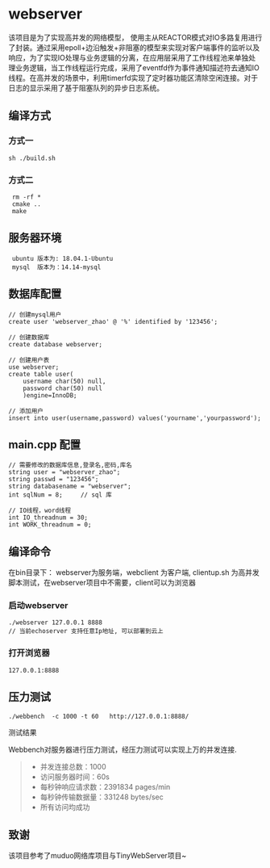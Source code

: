 # webserver

该项目是为了实现高并发的网络模型， 使用主从REACTOR模式对IO多路复用进行了封装。通过采用epoll+边沿触发+非阻塞的模型来实现对客户端事件的监听以及响应，为了实现IO处理与业务逻辑的分离，在应用层采用了工作线程池来单独处理业务逻辑，当工作线程运行完成，采用了eventfd作为事件通知描述符去通知IO线程。在高并发的场景中，利用timerfd实现了定时器功能区清除空闲连接。对于日志的显示采用了基于阻塞队列的异步日志系统。

## 编译方式

### 方式一

```
sh ./build.sh
```

### 方式二

```
 rm -rf *
 cmake ..
 make
```

## 服务器环境

```
 ubuntu 版本为: 18.04.1-Ubuntu 
 mysql  版本为：14.14-mysql
```

## 数据库配置

```
// 创建mysql用户
create user 'webserver_zhao' @ '%' identified by '123456';

// 创建数据库
create database webserver;

// 创建用户表
use webserver;
create table user(
	username char(50) null,
	password char(50) null
	)engine=InnoDB;

// 添加用户
insert into user(username,password) values('yourname','yourpassword');
```

## main.cpp 配置

```
// 需要修改的数据库信息,登录名,密码,库名
string user = "webserver_zhao";
string passwd = "123456";
string databasename = "webserver";
int sqlNum = 8;     // sql 库

// IO线程，word线程
int IO_threadnum = 30;
int WORK_threadnum = 0;
```

## 编译命令

在bin目录下： webserver为服务端，webclient 为客户端, clientup.sh 为高并发脚本测试，在webserver项目中不需要，client可以为浏览器

### 启动webserver

```
./webserver 127.0.0.1 8888
// 当前echoserver 支持任意Ip地址, 可以部署到云上
```

### 打开浏览器

```
127.0.0.1:8888
```

## 压力测试

```
./webbench  -c 1000 -t 60   http://127.0.0.1:8888/
```

测试结果

Webbench对服务器进行压力测试，经压力测试可以实现上万的并发连接.
> * 并发连接总数：1000
> * 访问服务器时间：60s
> * 每秒钟响应请求数：2391834 pages/min
> * 每秒钟传输数据量：331248 bytes/sec
> * 所有访问均成功

## 致谢

该项目参考了muduo网络库项目与TinyWebServer项目~

